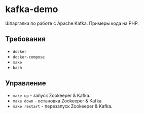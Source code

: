 # kafka-demo

Шпаргалка по работе с Apache Kafka. Примеры кода на PHP.

## Требования

* ```docker```
* ```docker-compose```
* ```make```
* ```bash```

## Управление

* ```make up``` - запуск Zookeeper & Kafka.
* ```make down``` - остановка Zookeeper & Kafka.
* ```make restart``` - перезапуск Zookeeper & Kafka. 